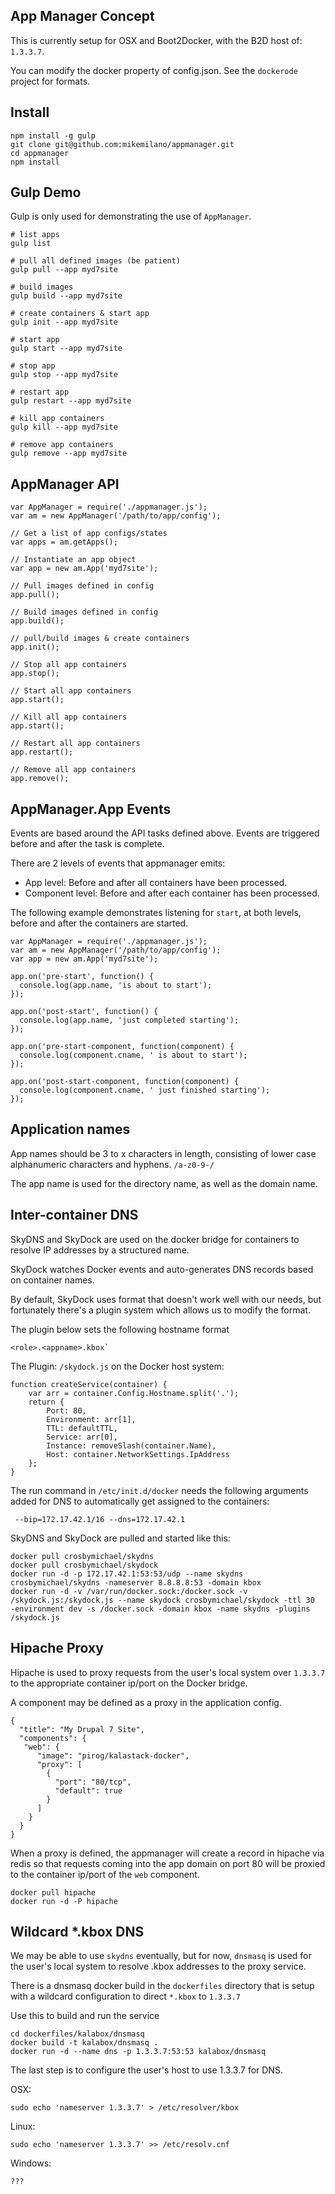 ## App Manager Concept

This is currently setup for OSX and Boot2Docker, with the B2D host of: `1.3.3.7`.

You can modify the docker property of config.json. See the `dockerode` project for formats.


## Install
```
npm install -g gulp
git clone git@github.com:mikemilano/appmanager.git
cd appmanager
npm install
```

## Gulp Demo

Gulp is only used for demonstrating the use of `AppManager`.
```
# list apps
gulp list

# pull all defined images (be patient)
gulp pull --app myd7site

# build images
gulp build --app myd7site

# create containers & start app
gulp init --app myd7site

# start app
gulp start --app myd7site

# stop app
gulp stop --app myd7site

# restart app
gulp restart --app myd7site

# kill app containers
gulp kill --app myd7site

# remove app containers
gulp remove --app myd7site
```

## AppManager API
```
var AppManager = require('./appmanager.js');
var am = new AppManager('/path/to/app/config');

// Get a list of app configs/states
var apps = am.getApps();

// Instantiate an app object
var app = new am.App('myd7site');

// Pull images defined in config
app.pull();

// Build images defined in config
app.build();

// pull/build images & create containers
app.init();

// Stop all app containers
app.stop();

// Start all app containers
app.start();

// Kill all app containers
app.start();

// Restart all app containers
app.restart();

// Remove all app containers
app.remove();
```

## AppManager.App Events

Events are based around the API tasks defined above. Events
are triggered before and after the task is complete.

There are 2 levels of events that appmanager emits:
- App level: Before and after all containers have been processed.
- Component level: Before and after each container has been processed.

The following example demonstrates listening for `start`, at both
levels, before and after the containers are started.
```
var AppManager = require('./appmanager.js');
var am = new AppManager('/path/to/app/config');
var app = new am.App('myd7site');

app.on('pre-start', function() {
  console.log(app.name, 'is about to start');
});

app.on('post-start', function() {
  console.log(app.name, 'just completed starting');
});

app.on('pre-start-component, function(component) {
  console.log(component.cname, ' is about to start');
});

app.on('post-start-component, function(component) {
  console.log(component.cname, ' just finished starting');
});
```

## Application names

App names should be 3 to x characters in length, consisting of lower
case alphanumeric characters and hyphens. `/a-z0-9-/`

The app name is used for the directory name, as well as the domain name.


## Inter-container DNS

SkyDNS and SkyDock are used on the docker bridge for containers
to resolve IP addresses by a structured name.

SkyDock watches Docker events and auto-generates DNS records based
on container names.

By default, SkyDock uses format that doesn't work well with our needs,
but fortunately there's a plugin system which allows us to modify the
format.

The plugin below sets the following hostname format
```
<role>.<appname>.kbox`
```

The Plugin: `/skydock.js` on the Docker host system:
```
function createService(container) {
    var arr = container.Config.Hostname.split('.');
    return {
        Port: 80,
        Environment: arr[1],
        TTL: defaultTTL,
        Service: arr[0],
        Instance: removeSlash(container.Name),
        Host: container.NetworkSettings.IpAddress
    };
}
```

The run command in `/etc/init.d/docker` needs the following arguments
added for DNS to automatically get assigned to the containers:
```
 --bip=172.17.42.1/16 --dns=172.17.42.1
```

SkyDNS and SkyDock are pulled and started like this:
```
docker pull crosbymichael/skydns
docker pull crosbymichael/skydock
docker run -d -p 172.17.42.1:53:53/udp --name skydns crosbymichael/skydns -nameserver 8.8.8.8:53 -domain kbox
docker run -d -v /var/run/docker.sock:/docker.sock -v /skydock.js:/skydock.js --name skydock crosbymichael/skydock -ttl 30  -environment dev -s /docker.sock -domain kbox -name skydns -plugins /skydock.js
```

## Hipache Proxy

Hipache is used to proxy requests from the user's local system over `1.3.3.7` to the
appropriate container ip/port on the Docker bridge.

A component may be defined as a proxy in the application config.

```
{
  "title": "My Drupal 7 Site",
  "components": {
   "web": {
      "image": "pirog/kalastack-docker",
      "proxy": [
        {
          "port": "80/tcp",
          "default": true
        }
      ]
    }
  }
}
```

When a proxy is defined, the appmanager will create a record in hipache via redis
so that requests coming into the app domain on port 80 will be proxied to the
container ip/port of the `web` component.

```
docker pull hipache
docker run -d -P hipache
```

## Wildcard *.kbox DNS

We may be able to use `skydns` eventually, but for now, `dnsmasq` is used for
the user's local system to resolve .kbox addresses to the proxy service.

There is a dnsmasq docker build in the `dockerfiles` directory that is setup
with a wildcard configuration to direct `*.kbox` to `1.3.3.7`

Use this to build and run the service
```
cd dockerfiles/kalabox/dnsmasq
docker build -t kalabox/dnsmasq .
docker run -d --name dns -p 1.3.3.7:53:53 kalabox/dnsmasq
```

The last step is to configure the user's host to use 1.3.3.7 for DNS.

OSX:
```
sudo echo 'nameserver 1.3.3.7' > /etc/resolver/kbox
```

Linux:
```
sudo echo 'nameserver 1.3.3.7' >> /etc/resolv.cnf
```

Windows:
```
???
```
